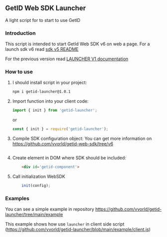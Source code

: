 ## GetID Web SDK Launcher
A light script for to start to use GetID 


### Introduction
This script is intended to start GetId Web SDK v6 on web a page. For a launch sdk v6 read
[sdk v5 README](https://github.com/vvorld/getid-launcher/tree/v6)


For the previous version read [LAUNCHER V1 documentation](https://github.com/vvorld/getid-launcher/blob/v1/README.md)
### How to use

1. I should install script in your project:
    
    ```bash
    npm i getid-launcher@1.0.1
    ```

1. Import function into your client code:

    ```js 
    import { init } from 'getid-launcher';
    ```

    or

    ```js
    const { init } = require('getid-launcher');
    ```

1. Compile SDK configuration object:
    You can get more information on https://github.com/vvorld/getid-web-sdk/tree/v6

    ```
1. Create element in DOM where SDK should be included:
    ```html
        <div id='getid-component'>

1. Call initialization WebSDK

    ``` js
        init(config);
    ```


### Examples
You can see a simple example in repository
https://github.com/vvorld/getid-launcher/tree/main/example

This example shows how use `launcher` in client side script (https://github.com/vvorld/getid-launcher/blob/main/example/client.js)
